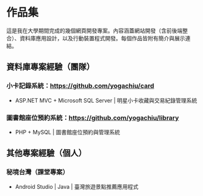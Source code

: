 # 作品集
這是我在大學期間完成的幾個網頁開發專案。內容涵蓋網站開發（含前後端整合）、資料庫應用設計，以及行動裝置程式開發。每個作品皆附有簡介與展示連結。

## 資料庫專案經驗（團隊）
###  小卡記錄系統：https://github.com/yogachiu/card
- ASP.NET MVC + Microsoft SQL Server | 明星小卡收藏與交易紀錄管理系統
### 圖書館座位預約系統：https://github.com/yogachiu/library
- PHP + MySQL | 圖書館座位預約與管理系統
  
## 其他專案經驗（個人）
### 秘境台灣（課堂專案）
- Android Studio | Java | 臺灣旅遊景點推薦應用程式
